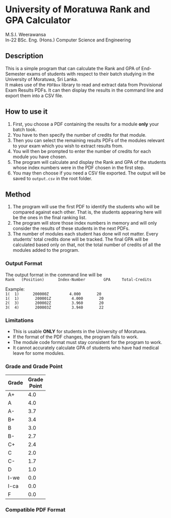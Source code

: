 # University of Moratuwa Rank and GPA Calculator
M.S.I. Weerawansa  
In-22 BSc. Eng. (Hons.) Computer Science and Engineering  

## Description
This is a simple program that can calculate the Rank and GPA of End-Semester exams of students with respect to their batch
studying in the University of Moratuwa, Sri Lanka.  
It makes use of the `PDFBox` library to read and extract data from Provisional Exam Results PDFs.
It can then display the results in the command line and export them into a CSV file. 

## How to use it
1. First, you choose a PDF containing the results for a module **only** your batch took.
2. You have to then specify the number of credits for that module. 
3. Then you can select the remaining results PDFs of the modules relevant to your exam which you wish to extract results from.
4. You will then be prompted to enter the number of credits for each module you have chosen.
5. The program will calculate and display the Rank and GPA of the students whose index numbers were in the PDF chosen in the first step.
6. You may then choose if you need a CSV file exported. The output will be saved to `output.csv` in the root folder.

## Method
1. The program will use the first PDF to identify the students who will be compared against each other. That is, the students appearing here will be the ones in the final ranking list. 
2. The program will store those index numbers in memory and will only consider the results of these students in the next PDFs. 
3. The number of modules each student has done will not matter. Every students' total credits done will be tracked. The final GPA will be calculated based only on that, not the total number of credits of all the modules added to the program.

### Output Format
The output format in the command line will be  
`Rank   (Position)      Index-Number        GPA     Total-Credits`  
  
Example:  
`1(  1)      200000Z         4.000       20`     
`1(  1)       200001Z         4.000       20`  
`2(  3)       200002Z         3.960       20`  
`3(  4)       200003Z         3.940       22`     

### Limitations
- This is usable **ONLY** for students in the University of Moratuwa.  
- If the format of the PDF changes, the program fails to work.
- The module code format must stay consistent for the program to work. 
- It cannot accurately calculate GPA of students who have had medical leave for some modules.

### Grade and Grade Point
| **Grade** | **Grade<br>Point** |
|-----------|--------------------|
| A+        | 4.0                |
| A         | 4.0                |
| A-        | 3.7                |
| B+        | 3.4                |
| B         | 3.0                |
| B-        | 2.7                |
| C+        | 2.4                |
| C         | 2.0                |
| C-        | 1.7                |
| D         | 1.0                |
| I-we      | 0.0                |
| I-ca      | 0.0                |
| F         | 0.0                |

### Compatible PDF Format
